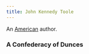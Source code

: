 ```yaml
---
title: John Kennedy Toole
---
```


An [American](../index.html) author.

### A Confederacy of Dunces
